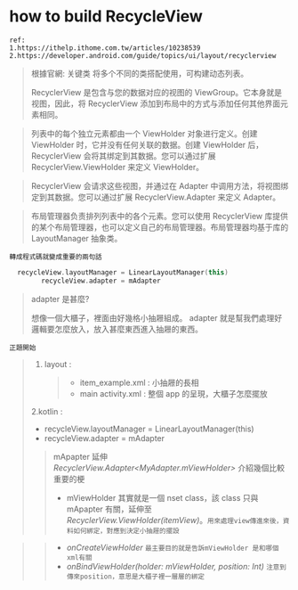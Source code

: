 # how to build RecycleView

    ref:
    1.https://ithelp.ithome.com.tw/articles/10238539
    2.https://developer.android.com/guide/topics/ui/layout/recyclerview

> 根據官網:
> 关键类
> 将多个不同的类搭配使用，可构建动态列表。
>
> RecyclerView 是包含与您的数据对应的视图的 ViewGroup。它本身就是视图，因此，将 RecyclerView 添加到布局中的方式与添加任何其他界面元素相同。

> 列表中的每个独立元素都由一个 ViewHolder 对象进行定义。创建 ViewHolder 时，它并没有任何关联的数据。创建 ViewHolder 后，RecyclerView 会将其绑定到其数据。您可以通过扩展 RecyclerView.ViewHolder 来定义 ViewHolder。

> RecyclerView 会请求这些视图，并通过在 Adapter 中调用方法，将视图绑定到其数据。您可以通过扩展 RecyclerView.Adapter 来定义 Adapter。

> 布局管理器负责排列列表中的各个元素。您可以使用 RecyclerView 库提供的某个布局管理器，也可以定义自己的布局管理器。布局管理器均基于库的 LayoutManager 抽象类。

`轉成程式碼就變成重要的兩句話`

```kotlin
  recycleView.layoutManager = LinearLayoutManager(this)
        recycleView.adapter = mAdapter
```

> adapter 是甚麼?
>
> 想像一個大櫃子，裡面由好幾格小抽屜組成。 adapter 就是幫我們處理好邏輯要怎麼放入，放入甚麼東西進入抽屜的東西。

`正題開始`

> 1.  layout :
>     > - item_example.xml : 小抽屜的長相
>     > - main activity.xml : 整個 app 的呈現，大櫃子怎麼擺放
>
> 2.kotlin :
>
> - recycleView.layoutManager = LinearLayoutManager(this)
> - recycleView.adapter = mAdapter
>
> > mApapter 延伸 _RecyclerView.Adapter<MyAdapter.mViewHolder>_ 介紹幾個比較重要的梗
> >
> > - mViewHolder 其實就是一個 nset class，該 class 只與 mApapter 有關，延伸至 _RecyclerView.ViewHolder(itemView)_。`用來處理view傳進來後，資料如何綁定，對應到決定小抽屜的擺設`

> > - _onCreateViewHolder_ `最主要目的就是告訴mViewHolder 是和哪個xml有關`
> > - _onBindViewHolder(holder: mViewHolder, position: Int)_ `注意到傳來position，意思是大櫃子裡一層層的綁定`

